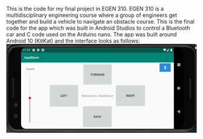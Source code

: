 This is the code for my final project in EGEN 310. EGEN 310 is a multidisciplinary engineering course where a group of engineers get together and build a vehicle to navigate an obstacle course. This is the final code for the app which was built in Android Studios to control a Bluetooth car and C code used on the Arduino nano. The app was built around Android 10 (KitKat) and the interface looks as follows:
![My App Interface](https://github.com/BruceClark406/SandStorm/blob/master/InterfacePic.png)
